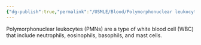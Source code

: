 ```yaml
---
{"dg-publish":true,"permalink":"/USMLE/Blood/Polymorphonuclear leukocytes/"}
---
```


Polymorphonuclear leukocytes (PMNs) are a type of white blood cell (WBC) that include neutrophils, eosinophils, basophils, and mast cells.
